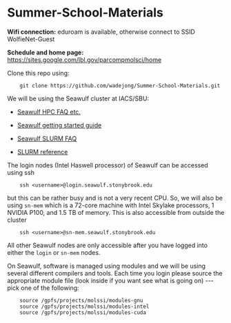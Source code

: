 # Summer-School-Materials

**Wifi connection:** eduroam is available, otherwise connect to SSID WolfieNet-Guest

**Schedule and home page:**  https://sites.google.com/lbl.gov/parcompmolsci/home

Clone this repo using:
~~~
    git clone https://github.com/wadejong/Summer-School-Materials.git
~~~

We will be using the Seawulf cluster at IACS/SBU:

* [Seawulf HPC FAQ etc.](https://it.stonybrook.edu/services/high-performance-computing)

* [Seawulf getting started guide](https://it.stonybrook.edu/help/kb/getting-started-guide)

* [Seawulf SLURM FAQ](https://it.stonybrook.edu/help/kb/using-the-slurm-workload-manager)

* [SLURM reference](https://slurm.schedmd.com/documentation.html)

The login nodes (Intel Haswell processor) of Seawulf can be accessed using ssh
~~~
    ssh <username>@login.seawulf.stonybrook.edu
~~~
but this can be rather busy and is not a very recent CPU.  So, we will also be using `sn-mem` which is a 72-core machine with Intel Skylake processors, 1 NVIDIA P100, and 1.5 TB of memory. This is also accessible from outside the cluster
~~~
    ssh <username>@sn-mem.seawulf.stonybrook.edu
~~~
All other Seawulf nodes are only accessible after you have logged into either the `login` or `sn-mem` nodes.

On Seawulf, software is managed using modules and we will be using several different compilers and tools.  Each time you login please source the appropriate module file (look inside if you want see what is going on) --- pick one of the following:
~~~
    source /gpfs/projects/molssi/modules-gnu
    source /gpfs/projects/molssi/modules-intel
    source /gpfs/projects/molssi/modules-cuda
~~~

